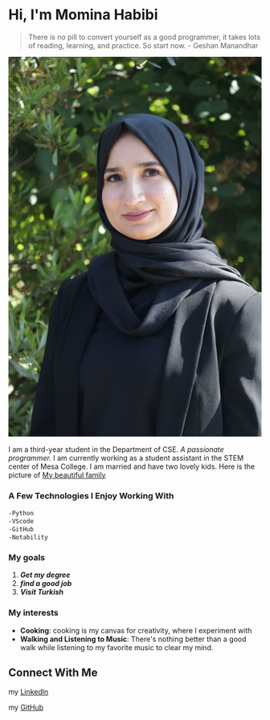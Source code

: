 # Hi, I'm Momina Habibi 

> There is no pill to convert yourself as a good programmer, it takes lots of reading, learning, and practice. So start now. - Geshan Manandhar

![image](myphoto.JPG)
 
I am a third-year student in the Department of CSE. *A passionate programmer.*  I am currently working as a student assistant in the STEM center of Mesa College. I am married and have two lovely kids. Here is the picture of [My beautiful family](family.jpg)

  ### A Few Technologies I Enjoy Working With
  ```
  -Python
  -VScode
  -GitHub
  -Notability
  ```
  ### My goals
  1. ***Get my degree***
  2. ***find a good job***
  3. ***Visit Turkish***
  ### My interests
  - **Cooking**: cooking is my canvas for creativity, where I experiment with
  - **Walking and Listening to Music**: There's nothing better than a good walk while listening to my favorite music to clear my mind.

    
  ## Connect With Me
  my [Linkedln](http://linkedin.com/in/momina-habibi-612164290)
  
  my [GitHub](https://github.com/Mominahabibi19)
  
  
  
